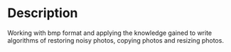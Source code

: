 # Description
Working with bmp format and applying the knowledge gained to write algorithms of
restoring noisy photos, copying photos and resizing photos.
